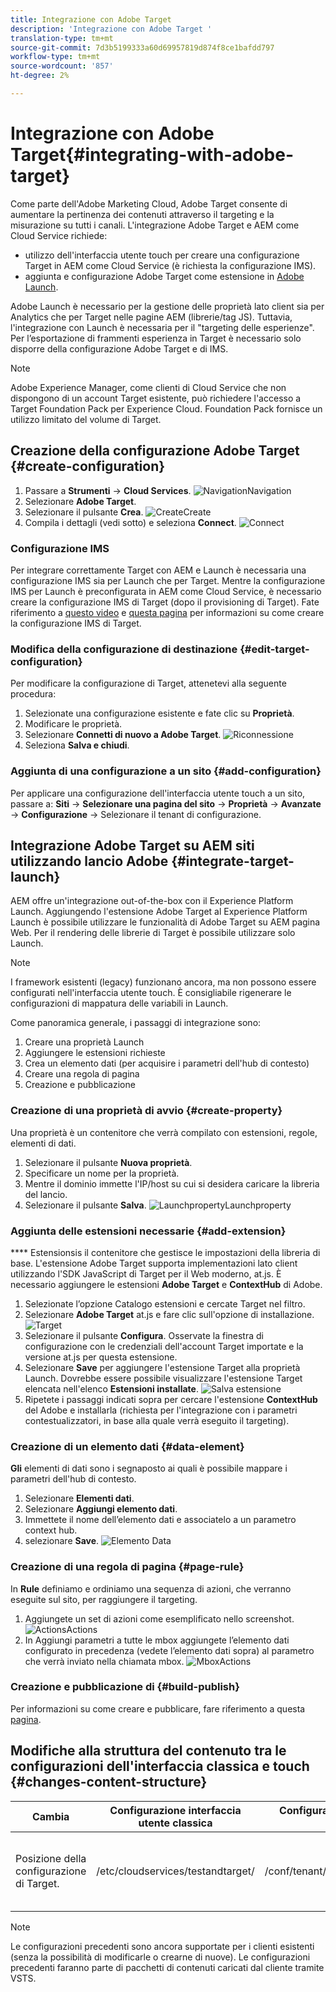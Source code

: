 ```yaml
---
title: Integrazione con Adobe Target
description: 'Integrazione con Adobe Target '
translation-type: tm+mt
source-git-commit: 7d3b5199333a60d69957819d874f8ce1bafdd797
workflow-type: tm+mt
source-wordcount: '857'
ht-degree: 2%

---
```



# Integrazione con Adobe Target{#integrating-with-adobe-target}

Come parte dell&#39;Adobe Marketing Cloud,  Adobe Target consente di aumentare la pertinenza dei contenuti attraverso il targeting e la misurazione su tutti i canali. L&#39;integrazione  Adobe Target e AEM come Cloud Service richiede:

* utilizzo dell&#39;interfaccia utente touch per creare una configurazione Target in AEM come Cloud Service (è richiesta la configurazione IMS).
* aggiunta e configurazione  Adobe Target come estensione in [ Adobe Launch](https://docs.adobe.com/content/help/en/launch/using/intro/get-started/quick-start.html).

 Adobe Launch è necessario per la gestione delle proprietà lato client sia per Analytics che per Target nelle pagine AEM (librerie/tag JS). Tuttavia, l&#39;integrazione con Launch è necessaria per il &quot;targeting delle esperienze&quot;. Per l’esportazione di frammenti esperienza in Target è necessario solo disporre della configurazione Adobe Target  e di IMS.

>[!NOTE]
>
>Adobe Experience Manager, come clienti di Cloud Service che non dispongono di un account Target esistente, può richiedere l&#39;accesso a Target Foundation Pack per  Experience Cloud. Foundation Pack fornisce un utilizzo limitato del volume di Target.

## Creazione della  configurazione Adobe Target {#create-configuration}

1. Passare a **Strumenti** → **Cloud Services**.
   ![](assets/cloudservice1.png "NavigationNavigation")
2. Selezionare **Adobe Target**.
3. Selezionare il pulsante **Crea**.
   ![](assets/tenant1.png "CreateCreate")
4. Compila i dettagli (vedi sotto) e seleziona **Connect**.
   ![](assets/open_screen1.png "Connect")

### Configurazione IMS

Per integrare correttamente Target con AEM e Launch è necessaria una configurazione IMS sia per Launch che per Target. Mentre la configurazione IMS per Launch è preconfigurata in AEM come Cloud Service, è necessario creare la configurazione IMS di Target (dopo il provisioning di Target). Fate riferimento a [questo video](https://helpx.adobe.com/experience-manager/kt/sites/using/aem-sites-target-standard-technical-video-understand.html) e [questa pagina](https://docs.adobe.com/content/help/en/experience-manager-65/administering/integration/integration-ims-adobe-io.html) per informazioni su come creare la configurazione IMS di Target.

### Modifica della configurazione di destinazione {#edit-target-configuration}

Per modificare la configurazione di Target, attenetevi alla seguente procedura:

1. Selezionate una configurazione esistente e fate clic su **Proprietà**.
2. Modificare le proprietà.
3. Selezionare **Connetti di nuovo a  Adobe Target**.
   ![Riconnessione ](assets/edit_config_page1.png "di nuovo")
4. Seleziona **Salva e chiudi**.

### Aggiunta di una configurazione a un sito {#add-configuration}

Per applicare una configurazione dell&#39;interfaccia utente touch a un sito, passare a: **Siti** → **Selezionare una pagina del sito** → **Proprietà** → **Avanzate** → **Configurazione** → Selezionare il tenant di configurazione.

## Integrazione  Adobe Target su AEM siti utilizzando  lancio Adobe {#integrate-target-launch}

AEM offre un&#39;integrazione out-of-the-box con il Experience Platform Launch. Aggiungendo l&#39;estensione Adobe Target  al Experience Platform Launch è possibile utilizzare le funzionalità di  Adobe Target su AEM pagina Web. Per il rendering delle librerie di Target è possibile utilizzare solo Launch.

>[!NOTE]
>
>I framework esistenti (legacy) funzionano ancora, ma non possono essere configurati nell&#39;interfaccia utente touch. È consigliabile rigenerare le configurazioni di mappatura delle variabili in Launch.

Come panoramica generale, i passaggi di integrazione sono:

1. Creare una proprietà Launch
2. Aggiungere le estensioni richieste
3. Crea un elemento dati (per acquisire i parametri dell&#39;hub di contesto)
4. Creare una regola di pagina
5. Creazione e pubblicazione

### Creazione di una proprietà di avvio {#create-property}

Una proprietà è un contenitore che verrà compilato con estensioni, regole, elementi di dati.

1. Selezionare il pulsante **Nuova proprietà**.
2. Specificare un nome per la proprietà.
3. Mentre il dominio immette l&#39;IP/host su cui si desidera caricare la libreria del lancio.
4. Selezionare il pulsante **Salva**.
   ![](assets/properties_newproperty1.png "LaunchpropertyLaunchproperty")

### Aggiunta delle estensioni necessarie {#add-extension}

**** Estensionsis il contenitore che gestisce le impostazioni della libreria di base. L&#39;estensione Adobe Target  supporta implementazioni lato client utilizzando l&#39;SDK JavaScript di Target per il Web moderno, at.js. È necessario aggiungere le estensioni **Adobe Target** e **ContextHub** di Adobe.

1. Selezionate l’opzione Catalogo estensioni e cercate Target nel filtro.
2. Selezionare **Adobe Target** at.js e fare clic sull&#39;opzione di installazione.
   ![Target ](assets/search_ext1.png "SearchTarget")
3. Selezionare il pulsante **Configura**. Osservate la finestra di configurazione con le credenziali dell&#39;account Target importate e la versione at.js per questa estensione.
4. Selezionare **Save** per aggiungere l&#39;estensione Target alla proprietà Launch. Dovrebbe essere possibile visualizzare l&#39;estensione Target elencata nell&#39;elenco **Estensioni installate**.
   ![Salva estensione ](assets/configure_extension1.png "ExtensionSave")
5. Ripetete i passaggi indicati sopra per cercare l&#39;estensione **ContextHub** del Adobe e installarla (richiesta per l&#39;integrazione con i parametri contestualizzatori, in base alla quale verrà eseguito il targeting).

### Creazione di un elemento dati {#data-element}

**Gli** elementi di dati sono i segnaposto ai quali è possibile mappare i parametri dell&#39;hub di contesto.

1. Selezionare **Elementi dati**.
2. Selezionare **Aggiungi elemento dati**.
3. Immettete il nome dell’elemento dati e associatelo a un parametro context hub.
4. selezionare **Save**.
   ![Elemento Data ](assets/data_elem1.png "ElementData")

### Creazione di una regola di pagina {#page-rule}

In **Rule** definiamo e ordiniamo una sequenza di azioni, che verranno eseguite sul sito, per raggiungere il targeting.

1. Aggiungete un set di azioni come esemplificato nello screenshot.
   ![](assets/rules1.png "ActionsActions")
2. In Aggiungi parametri a tutte le mbox aggiungete l’elemento dati configurato in precedenza (vedete l’elemento dati sopra) al parametro che verrà inviato nella chiamata mbox.
   ![](assets/map_data1.png "MboxActions")

### Creazione e pubblicazione di {#build-publish}

Per informazioni su come creare e pubblicare, fare riferimento a questa [pagina](https://docs.adobe.com/content/help/en/experience-manager-learn/aem-target-tutorial/aem-target-implementation/using-launch-adobe-io.html).

## Modifiche alla struttura del contenuto tra le configurazioni dell&#39;interfaccia classica e touch {#changes-content-structure}

| **Cambia** | **Configurazione interfaccia utente classica** | **Configurazione interfaccia touch** | **Conseguenze** |
|---|---|---|---|
| Posizione della configurazione di Target. | /etc/cloudservices/testandtarget/ | /conf/tenant/settings/cloud/target | Precedenti configurazioni multiple erano presenti in /etc/cloudservices/testandtarget, ma ora una singola configurazione sarà presente sotto un tenant. |

>[!NOTE]
>
>Le configurazioni precedenti sono ancora supportate per i clienti esistenti (senza la possibilità di modificarle o crearne di nuove). Le configurazioni precedenti faranno parte di pacchetti di contenuti caricati dal cliente tramite VSTS.
